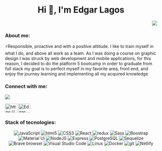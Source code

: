 <h1 align="center">Hi 👋, I'm Edgar Lagos</h1>
<div> 
<p align="right">
  <a href="#"><img src="https://i.pinimg.com/originals/e4/26/70/e426702edf874b181aced1e2fa5c6cde.gif"/></a>
</p>
<h3 align="left">About me:</h3>
⚡Responsible, proactive and with a positive attitude. I like to train myself in what I do, and above all work as a team. As I was doing a course on graphic design I was struck by web development and mobile applications, for this reason, I decided to do the platform 5 bootcamp in order to graduate from full stack my goal is to perfect myself in my favorite area, front end, and enjoy the journey learning and implementing all my acquired knowledge</h3>
</div>

<h3 align="left">Connect with me:</h3>
<p align="left">
    <a href="mailto:edgarlagos.355@gmail.com"><img src="https://img.shields.io/badge/Gmail-D14836?style=for-the-badge&logo=gmail&logoColor=white&link=mailto:borjapazr@gmail.com"/></a>
</p>
<a href="https://linkedin.com/in/https://www.linkedin.com/in/edgar-lagos/" target="blank"><img align="center" src="https://raw.githubusercontent.com/rahuldkjain/github-profile-readme-generator/master/src/images/icons/Social/linked-in-alt.svg" alt="https://www.linkedin.com/in/edgar-lagos/" height="30" width="40" /></a>
<a href="https://discord.gg/Edgar Lagos#8602" target="blank"><img align="center" src="https://raw.githubusercontent.com/rahuldkjain/github-profile-readme-generator/master/src/images/icons/Social/discord.svg" alt="Edgar Lagos#8602" height="30" width="40" /></a>
  

<h3 align="left">Stack of tecnologies:</h3>
<p align="center">  
    <img alt="JavaScript" src="https://img.shields.io/badge/-Javascript-yellow?style=flat-    square&logo=javascript&logoColor=white" />
      <img alt="html5" src="https://img.shields.io/badge/-HTML5-E34F26?style=flat-square&logo=html5&logoColor=white" />
    <img alt="CSS3" src="https://img.shields.io/badge/-CSS3-%231572B6?style=flat-square&logo=css3" />
<img alt="React" src="https://img.shields.io/badge/-React-45b8d8?style=flat-square&logo=react&logoColor=white" />
    <img alt="redux" src="https://img.shields.io/badge/-Redux-764ABC?style=flat-square&logo=redux&logoColor=white" />
     <img alt="Sass" src="https://img.shields.io/badge/-Sass-CC6699?style=flat-square&logo=sass&logoColor=white" />
    <img alt="Boostrap" src="https://img.shields.io/badge/-Bootstrap-blueviolet?style=flat-    square&logo=bootstrap&logoColor=white"/>
     <img alt="Material Ui" src="https://img.shields.io/badge/-Material%20Ui-blue?style=flat-square&logo=Material%20ui&logoColor=white"/>
     <img alt="NodeJS" src="https://img.shields.io/badge/-NodeJS-43853d?style=flat-square&logo=Node.js&logoColor=white" />
      <img alt="Express" src="https://img.shields.io/badge/-Express-white?style=flat-square&logo=Express&logoColor=black" />
     <img alt="PostgreSQL" src="https://img.shields.io/badge/-PostgreSQL-336791?style=flat- square&logo=PostgreSQL&logoColor=white" />
      <img alt="Sequelize" src="https://img.shields.io/badge/-Sequelize-blue?style=flat-    square&logo=sequelize&logoColor=white"/>
   <img alt="Brave browser" src="https://img.shields.io/badge/-Brave_Browser-FB542B?style=flat-square&logo=brave&logoColor=white" />
<img alt="Visual Studio Code" src="https://img.shields.io/badge/-Visual_Studio_Code-007ACC?style=flat-square&logo=Visual+Studio+Code&logoColor=white" />
     <img alt="Linux" src="https://img.shields.io/badge/-Linux-FCC624?style=flat-square&logo=Linux&logoColor=white" />
    <img alt="Docker" src="https://img.shields.io/badge/-Docker-46a2f1?style=flat-square&logo=docker&logoColor=white" />
    <img alt="git" src="https://img.shields.io/badge/-Git-F05032?style=flat-square&logo=git&logoColor=white" />
  <img alt="Netlify" src="https://img.shields.io/badge/-Netlify-%2300C7B7?style=flat-square&logo=netlify&logoColor=ffffff" />
 

</p>




